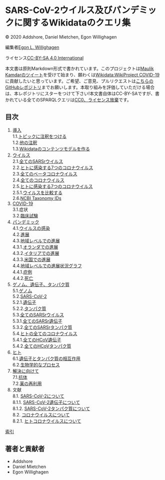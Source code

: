 # SARS-CoV-2ウイルス及びパンデミックに関するWikidataのクエリ集

© 2020 Addshore, Daniel Mietchen, Egon Willighagen

編集者[Egon L. Willighagen](https://orcid.org/0000-0001-7542-0286)

ライセンス[CC-BY-SA 4.0 International](https://creativecommons.org/licenses/by-sa/4.0/)

本文書は原則Markdown形式で書かれています。このプロジェクトは[Maulik Kamdarのツイート](https://twitter.com/maulikkamdar/status/1239599404098740225)を受けて始まり、願わくは[Wikidata:WikiProject COVID-19](https://www.wikidata.org/wiki/Wikidata:WikiProject_COVID-19)に貢献したいと思っています。ご希望、ご意見、プルリクエストは[こちらのGitHubレポジトリ](https://github.com/egonw/SARS-CoV-2-Queries/)までお願いします。本取り組みを評価していただける場合は、本レポジトリにスターをつけて下さい!本文書自体はCC-BY-SAですが、書かれている全てのSPARQLクエリは[CC0、ライセンス放棄](https://creativecommons.org/share-your-work/public-domain/cc0/)です。

## 目次

1. [導入](intro.md)<br />
1.1.[トピックに注釈をつける](intro.md#adding-missing-topic-annotation)<br />
1.2.[他の注釈](intro.md#other-annotation)<br />
1.3.[Wikidataのコンテンツモデルを作る](intro.md#modelling-the-content-in-wikidata)<br />
2. [ウイルス](viruses.md)<br />
2.1.[全てのSARSrウイルス](viruses.md#all-sarsr-viruses)<br />
2.2.[ヒトに感染する7つのコロナウイルス](viruses.md#the-seven-coronaviruses-that-infect-human)<br />
2.3.[全てのベータコロナウイルス](viruses.md#all-betacoronaviruses)<br />
2.4.[全てのコロナウイルス](viruses.md#all-coronaviruses)<br />
2.5.[ヒトに感染する7つのコロナウイルス](viruses.md#the-seven-coronaviruses-that-infect-human)<br />
2.5.1.[ウイルスを比較する](viruses.md#comparing-viruses)<br />
2.6.[NCBI Taxonomy IDs](viruses.md#ncbi-taxonomy-ids)<br />
3. [COVID-19](covid.md)<br />
3.1.症状<br />
3.2.[臨床試験](covid.md#clinical-trials)<br />
4. [パンデミック](pandemic.md)<br />
4.1.[ウイルスの<topic>感染</topic>](pandemic.md#virus-<topic>transmission</topic>)<br />
4.2.[進展](pandemic.md#progression)<br />
4.3.[地域レベルでの進展](pandemic.md#regional-progression)<br />
4.3.1.[オランダでの進展](pandemic.md#progression-in-the-netherlands)<br />
4.3.2.[イタリアでの進展](pandemic.md#progression-in-italy)<br />
4.3.3.[米国での進展](pandemic.md#progression-in-the-usa)<br />
4.4.[地域レベルでの進展状況グラフ](pandemic.md#graphed-regional-progression)<br />
4.4.1.[症例](pandemic.md#cases)<br />
4.4.2.[死亡](pandemic.md#deaths)<br />
5. [ゲノム、遺伝子、タンパク質](genes.md)<br />
5.1.[ゲノム](genes.md#genomes)<br />
5.2.[SARS-CoV-2](genes.md#sars-cov-2)<br />
5.2.1.[遺伝子](genes.md#genes)<br />
5.2.2.[タンパク質](genes.md#proteins)<br />
5.3.[全てのSARSrウイルス](genes.md#all-sarsr-viruses)<br />
5.3.1.[全てのSARSr遺伝子](genes.md#all-sarsr-genes)<br />
5.3.2.[全てのSARSrタンパク質](genes.md#all-sarsr-proteins)<br />
5.4.[ヒトの全てのコロナウイルス](genes.md#all-human-coronaviruses)<br />
5.4.1.[全てのHCoV遺伝子](genes.md#all-hcov-genes)<br />
5.4.2.[全てのHCoVタンパク質](genes.md#all-hcov-proteins)<br />
6. [ヒト](human.md)<br />
6.1.[遺伝子とタンパク質の相互作用](human.md#interacting-genes-and-proteins)<br />
6.2.[生物学的なプロセス](human.md#biological-processes)<br />
7. [解決に向けて](solution.md)<br />
7.1.[抗体](solution.md#antibodies)<br />
7.2.[薬の再利用](solution.md#drug-repurposing)<br />
8. 文献<br />
8.1. [SARS-CoV-2について](literature.md#about-sars-cov-2)<br />
8.1.1. [SARS-CoV-2遺伝子について](literature.md#about-sars-cov-2-genes)<br />
8.1.2. [SARS-CoV-2タンパク質について](literature.md#about-sars-cov-2-proteins)<br />
8.2. [コロナウイルスについて](literature.md#about-coronaviruses)<br />
8.2.1. [ヒトコロナウイルスについて](literature.md#about-human-coronaviruses)<br />

[索引](indexList.md)<br />

## 著者と貢献者

* Addshore
* Daniel Mietchen
* Egon Willighagen

